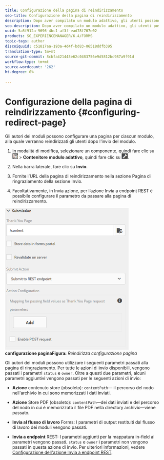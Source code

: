 ```yaml
---
title: Configurazione della pagina di reindirizzamento
seo-title: Configurazione della pagina di reindirizzamento
description: Dopo aver compilato un modulo adattivo, gli utenti possono essere reindirizzati a una pagina Web che gli autori del modulo possono configurare durante la creazione del modulo.
seo-description: Dopo aver compilato un modulo adattivo, gli utenti possono essere reindirizzati a una pagina Web che gli autori del modulo possono configurare durante la creazione del modulo.
uuid: 5a5f912a-9696-4bc1-af3f-ead78f767e02
products: SG_EXPERIENCEMANAGER/6.4/FORMS
topic-tags: author
discoiquuid: c51817aa-193a-4d4f-bd83-06518ddfb395
translation-type: tm+mt
source-git-commit: 8cbfa421443e62c0483756e9d5812bc987a9f91d
workflow-type: tm+mt
source-wordcount: '262'
ht-degree: 0%

---
```



# Configurazione della pagina di reindirizzamento {#configuring-redirect-page}

Gli autori dei moduli possono configurare una pagina per ciascun modulo, alla quale verranno reindirizzati gli utenti dopo l&#39;invio del modulo.

1. In modalità di modifica, selezionare un componente, quindi fare clic su ![livello campo](assets/field-level.png) > **Contenitore modulo adattivo**, quindi fare clic su ![cmppr](assets/cmppr.png).

1. Nella barra laterale, fare clic su **Invio**.

1. Fornite l’URL della pagina di reindirizzamento nella sezione Pagina di ringraziamento della sezione Invio.
1. Facoltativamente, in Invia azione, per l’azione Invia a endpoint REST è possibile configurare il parametro da passare alla pagina di reindirizzamento.

![Reindirizza ](assets/thank-you-setting-1.png)
**configurazione paginaFigura:** *Reindirizza configurazione pagina*

Gli autori dei moduli possono utilizzare i seguenti parametri passati alla pagina di ringraziamento. Per tutte le azioni di invio disponibili, vengono passati i parametri `status` e `owner`. Oltre a questi due parametri, alcuni parametri aggiuntivi vengono passati per le seguenti azioni di invio:

* **Azione**  contenuto store (obsoleto):  `contentPath`— il percorso del nodo nell&#39;archivio in cui sono memorizzati i dati inviati.

* **Azione**  Store PDF (obsoleto):  `contentPath`—dei dati inviati e del percorso del nodo in cui è memorizzato il file PDF nella directory archivio—viene passato.

* **Invia al flusso di lavoro** Forms: I parametri di output restituiti dal flusso di lavoro dei moduli vengono passati.

* **Invia a endpoint** REST: I parametri aggiunti per la mappatura in-field ai parametri vengono passati. `status` e  `owner` i parametri non vengono passati in questa azione di invio. Per ulteriori informazioni, vedere [Configurazione dell&#39;azione Invia a endpoint REST](/help/forms/using/configuring-submit-actions.md).

